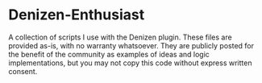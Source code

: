 # Denizen-Enthusiast
A collection of scripts I use with the Denizen plugin. These files are provided as-is, with no warranty whatsoever. They are publicly posted for the benefit of the community as examples of ideas and logic implementations, but you may not copy this code without express written consent.
